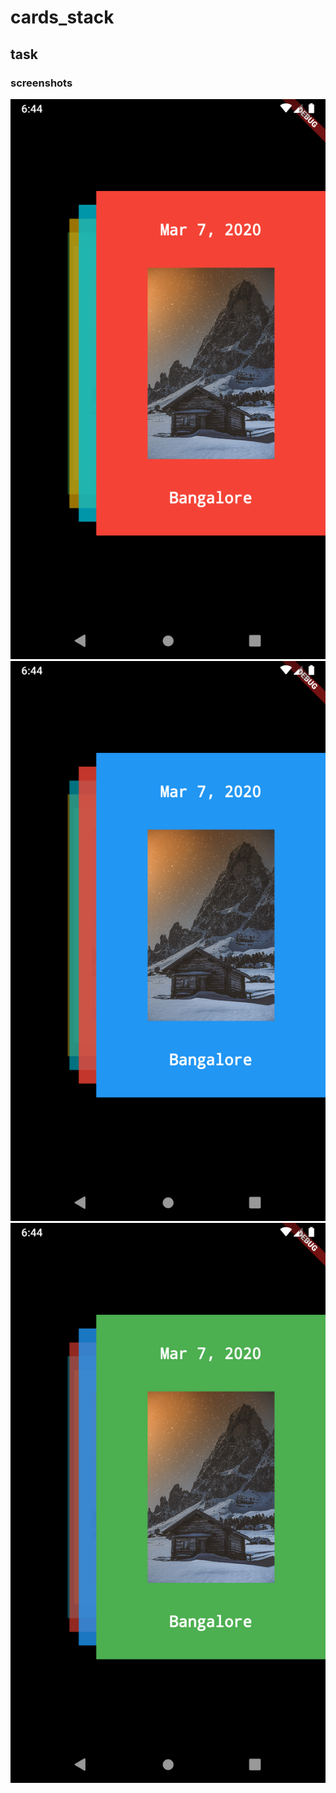 # cards_stack

## task
### screenshots
![](screenshots/Screenshot_1.png)
![](screenshots/Screenshot_2.png)
![](screenshots/Screenshot_3.png)
